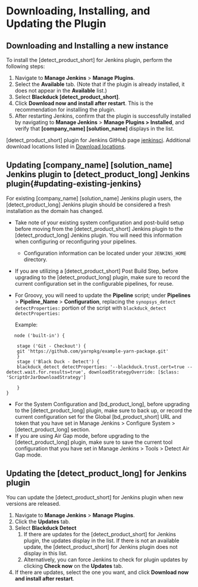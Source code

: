 # Downloading, Installing, and Updating the Plugin

## Downloading and Installing a new instance
To install the [detect_product_short] for Jenkins plugin, perform the following steps:

1. Navigate to **Manage Jenkins** > **Manage Plugins**.
1. Select the **Available** tab. (Note that if the plugin is already installed, it does not appear in the **Available** list.)
1. Select **Blackduck [detect_product_short]**.
1. Click **Download now and install after restart**. This is the recommendation for installing the plugin.
1. After restarting Jenkins, confirm that the plugin is successfully installed by navigating to **Manage Jenkins** > **Manage Plugins > Installed**, and verify that **[company_name] [solution_name]** displays in the list.

[detect_product_short] plugin for Jenkins GitHub page [jenkinsci](https://github.com/jenkinsci/blackduck-detect-plugin).
Additional download locations listed in [Download locations](../../downloadingandinstalling/downloadlocations.md).

## Updating [company_name] [solution_name] Jenkins plugin to [detect_product_long] Jenkins plugin{#updating-existing-jenkins}
For existing [company_name] [solution_name] Jenkins plugin users, the [detect_product_long] Jenkins plugin should be considered a fresh installation as the domain has changed.   
* Take note of your existing system configuration and post-build setup before moving from the [detect_product_short] Jenkins plugin to the [detect_product_long] Jenkins plugin. You will need this information when configuring or reconfiguring your pipelines.    
   * Configuration information can be located under your `JENKINS_HOME` directory.   
* If you are utilizing a [detect_product_short] Post Build Step, before upgrading to the [detect_product_long] plugin, make sure to record the current configuration set in the configurable pipelines, for reuse.
* For Groovy, you will need to update the **Pipeline** script; under **Pipelines** > **Pipeline_Name** > **Configuration**, replacing the `synopsys_detect detectProperties:` portion of the script with `blackduck_detect detectProperties:`
   
   Example:
```
   node ('built-in') {

    stage ('Git - Checkout') {
    git 'https://github.com/yarnpkg/example-yarn-package.git'
    }
    stage ('Black Duck - Detect') {
    blackduck_detect detectProperties: '--blackduck.trust.cert=true --detect.wait.for.results=true', downloadStrategyOverride: [$class: 'ScriptOrJarDownloadStrategy']
        
    }
}
```
   
* For the System Configuration and [bd_product_long], before upgrading to the [detect_product_long] plugin, make sure to back up, or record the current configuration set for the Global [bd_product_short] URL and token that you have set in Manage Jenkins > Configure System > [detect_product_long] section.
* If you are using Air Gap mode, before upgrading to the [detect_product_long] plugin, make sure to save the current tool configuration that you have set in Manage Jenkins > Tools > Detect Air Gap mode.

## Updating the [detect_product_long] for Jenkins plugin
You can update the [detect_product_short] for Jenkins plugin when new versions are released.

1. Navigate to **Manage Jenkins** > **Manage Plugins**.
1. Click the **Updates** tab.
1. Select **Blackduck Detect**
   1. If there are updates for the [detect_product_short] for Jenkins plugin, the updates display in the list. If there is not an available update, the [detect_product_short] for Jenkins plugin does not display in this list.
   1. Alternatively, you can force Jenkins to check for plugin updates by clicking **Check now** on the **Updates** tab.
1. If there are updates, select the one you want, and click **Download now and install after restart**.

<!-- Commenting out until the script is updated to support the current releases
## Migrating from plugin version 1.5.0
If you have already configured [company_name] [solution_name] for Jenkins across a number of jobs utilizing plugin version 1.5.0, Synopsys provides a script to make the process easier. The script automatically migrates the [company_name] [solution_name] for Jenkins post-build step in your FreeStyle jobs from the version 1.5.0 format to the new format. 
Run the script by copying and pasting it into the Jenkins Script Console, then clicking **Run**.  For more information, refer to [Jenkins console scripting](https://wiki.jenkins.io/display/JENKINS/Jenkins+Script+Console).

This script is run once by a Jenkins administrator after upgrading the plugin from 1.5.0. The script performs two transformations: one to the [company_name] [solution_name] system configuration, and the other to the post-build steps of FreeStyle jobs that were configured with version 1.5.0 of the plugin. The groovy script only makes changes to the FreeStyle jobs if the data migration is successful for that job because saving a Jenkins job erases unreadable data stored in that job. Therefore, Synopsys recommends migrating any other unreadable data from these jobs before running this script.

The migration script is available on [GitHub](https://github.com/jenkinsci/synopsys-detect-plugin/tree/master/groovy-scripts).

**Note:** Be careful if you use this script as it is an example that makes changes to jobs. -->
